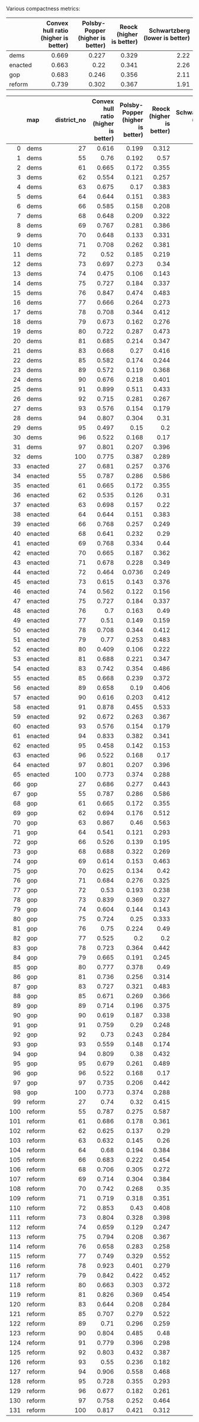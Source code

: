 Various compactness metrics:

|         |   Convex hull ratio (higher is better) |   Polsby-Popper (higher is better) |   Reock (higher is better) |   Schwartzberg (lower is better) |
|:--------|---------------------------------------:|-----------------------------------:|---------------------------:|---------------------------------:|
| dems    |                                  0.669 |                              0.227 |                      0.329 |                             2.22 |
| enacted |                                  0.663 |                              0.22  |                      0.341 |                             2.26 |
| gop     |                                  0.683 |                              0.246 |                      0.356 |                             2.11 |
| reform  |                                  0.739 |                              0.302 |                      0.367 |                             1.91 |



|     | map     |   district_no |   Convex hull ratio (higher is better) |   Polsby-Popper (higher is better) |   Reock (higher is better) |   Schwartzberg (lower is better) |
|----:|:--------|--------------:|---------------------------------------:|-----------------------------------:|---------------------------:|---------------------------------:|
|   0 | dems    |            27 |                                  0.616 |                             0.199  |                      0.312 |                             2.24 |
|   1 | dems    |            55 |                                  0.76  |                             0.192  |                      0.57  |                             2.28 |
|   2 | dems    |            61 |                                  0.665 |                             0.172  |                      0.355 |                             2.41 |
|   3 | dems    |            62 |                                  0.554 |                             0.121  |                      0.257 |                             2.88 |
|   4 | dems    |            63 |                                  0.675 |                             0.17   |                      0.383 |                             2.43 |
|   5 | dems    |            64 |                                  0.644 |                             0.151  |                      0.383 |                             2.57 |
|   6 | dems    |            66 |                                  0.585 |                             0.158  |                      0.208 |                             2.52 |
|   7 | dems    |            68 |                                  0.648 |                             0.209  |                      0.322 |                             2.19 |
|   8 | dems    |            69 |                                  0.767 |                             0.281  |                      0.386 |                             1.89 |
|   9 | dems    |            70 |                                  0.648 |                             0.133  |                      0.331 |                             2.74 |
|  10 | dems    |            71 |                                  0.708 |                             0.262  |                      0.381 |                             1.95 |
|  11 | dems    |            72 |                                  0.52  |                             0.185  |                      0.219 |                             2.33 |
|  12 | dems    |            73 |                                  0.697 |                             0.273  |                      0.34  |                             1.91 |
|  13 | dems    |            74 |                                  0.475 |                             0.106  |                      0.143 |                             3.07 |
|  14 | dems    |            75 |                                  0.727 |                             0.184  |                      0.337 |                             2.33 |
|  15 | dems    |            76 |                                  0.847 |                             0.474  |                      0.483 |                             1.45 |
|  16 | dems    |            77 |                                  0.666 |                             0.264  |                      0.273 |                             1.95 |
|  17 | dems    |            78 |                                  0.708 |                             0.344  |                      0.412 |                             1.71 |
|  18 | dems    |            79 |                                  0.673 |                             0.162  |                      0.276 |                             2.48 |
|  19 | dems    |            80 |                                  0.722 |                             0.287  |                      0.473 |                             1.87 |
|  20 | dems    |            81 |                                  0.685 |                             0.214  |                      0.347 |                             2.16 |
|  21 | dems    |            83 |                                  0.668 |                             0.27   |                      0.416 |                             1.92 |
|  22 | dems    |            85 |                                  0.582 |                             0.174  |                      0.244 |                             2.39 |
|  23 | dems    |            89 |                                  0.572 |                             0.119  |                      0.368 |                             2.9  |
|  24 | dems    |            90 |                                  0.676 |                             0.218  |                      0.401 |                             2.14 |
|  25 | dems    |            91 |                                  0.899 |                             0.511  |                      0.433 |                             1.4  |
|  26 | dems    |            92 |                                  0.715 |                             0.281  |                      0.267 |                             1.89 |
|  27 | dems    |            93 |                                  0.576 |                             0.154  |                      0.179 |                             2.55 |
|  28 | dems    |            94 |                                  0.807 |                             0.304  |                      0.31  |                             1.81 |
|  29 | dems    |            95 |                                  0.497 |                             0.15   |                      0.2   |                             2.58 |
|  30 | dems    |            96 |                                  0.522 |                             0.168  |                      0.17  |                             2.44 |
|  31 | dems    |            97 |                                  0.801 |                             0.207  |                      0.396 |                             2.2  |
|  32 | dems    |           100 |                                  0.775 |                             0.387  |                      0.289 |                             1.61 |
|  33 | enacted |            27 |                                  0.681 |                             0.257  |                      0.376 |                             1.97 |
|  34 | enacted |            55 |                                  0.787 |                             0.286  |                      0.586 |                             1.87 |
|  35 | enacted |            61 |                                  0.665 |                             0.172  |                      0.355 |                             2.41 |
|  36 | enacted |            62 |                                  0.535 |                             0.126  |                      0.31  |                             2.82 |
|  37 | enacted |            63 |                                  0.698 |                             0.157  |                      0.22  |                             2.52 |
|  38 | enacted |            64 |                                  0.644 |                             0.151  |                      0.383 |                             2.57 |
|  39 | enacted |            66 |                                  0.768 |                             0.257  |                      0.249 |                             1.97 |
|  40 | enacted |            68 |                                  0.641 |                             0.232  |                      0.29  |                             2.07 |
|  41 | enacted |            69 |                                  0.768 |                             0.334  |                      0.44  |                             1.73 |
|  42 | enacted |            70 |                                  0.665 |                             0.187  |                      0.362 |                             2.31 |
|  43 | enacted |            71 |                                  0.678 |                             0.228  |                      0.349 |                             2.09 |
|  44 | enacted |            72 |                                  0.464 |                             0.0736 |                      0.249 |                             3.69 |
|  45 | enacted |            73 |                                  0.615 |                             0.143  |                      0.376 |                             2.65 |
|  46 | enacted |            74 |                                  0.562 |                             0.122  |                      0.156 |                             2.87 |
|  47 | enacted |            75 |                                  0.727 |                             0.184  |                      0.337 |                             2.33 |
|  48 | enacted |            76 |                                  0.7   |                             0.163  |                      0.49  |                             2.48 |
|  49 | enacted |            77 |                                  0.51  |                             0.149  |                      0.159 |                             2.59 |
|  50 | enacted |            78 |                                  0.708 |                             0.344  |                      0.412 |                             1.71 |
|  51 | enacted |            79 |                                  0.77  |                             0.253  |                      0.483 |                             1.99 |
|  52 | enacted |            80 |                                  0.409 |                             0.106  |                      0.222 |                             3.07 |
|  53 | enacted |            81 |                                  0.688 |                             0.221  |                      0.347 |                             2.13 |
|  54 | enacted |            83 |                                  0.742 |                             0.354  |                      0.486 |                             1.68 |
|  55 | enacted |            85 |                                  0.668 |                             0.239  |                      0.372 |                             2.04 |
|  56 | enacted |            89 |                                  0.658 |                             0.19   |                      0.406 |                             2.29 |
|  57 | enacted |            90 |                                  0.616 |                             0.203  |                      0.412 |                             2.22 |
|  58 | enacted |            91 |                                  0.878 |                             0.455  |                      0.533 |                             1.48 |
|  59 | enacted |            92 |                                  0.672 |                             0.263  |                      0.367 |                             1.95 |
|  60 | enacted |            93 |                                  0.576 |                             0.154  |                      0.179 |                             2.55 |
|  61 | enacted |            94 |                                  0.833 |                             0.382  |                      0.341 |                             1.62 |
|  62 | enacted |            95 |                                  0.458 |                             0.142  |                      0.153 |                             2.66 |
|  63 | enacted |            96 |                                  0.522 |                             0.168  |                      0.17  |                             2.44 |
|  64 | enacted |            97 |                                  0.801 |                             0.207  |                      0.396 |                             2.2  |
|  65 | enacted |           100 |                                  0.773 |                             0.374  |                      0.288 |                             1.64 |
|  66 | gop     |            27 |                                  0.686 |                             0.277  |                      0.443 |                             1.9  |
|  67 | gop     |            55 |                                  0.787 |                             0.286  |                      0.586 |                             1.87 |
|  68 | gop     |            61 |                                  0.665 |                             0.172  |                      0.355 |                             2.41 |
|  69 | gop     |            62 |                                  0.694 |                             0.176  |                      0.512 |                             2.38 |
|  70 | gop     |            63 |                                  0.867 |                             0.46   |                      0.563 |                             1.47 |
|  71 | gop     |            64 |                                  0.541 |                             0.121  |                      0.293 |                             2.88 |
|  72 | gop     |            66 |                                  0.526 |                             0.139  |                      0.195 |                             2.68 |
|  73 | gop     |            68 |                                  0.688 |                             0.322  |                      0.269 |                             1.76 |
|  74 | gop     |            69 |                                  0.614 |                             0.153  |                      0.463 |                             2.56 |
|  75 | gop     |            70 |                                  0.625 |                             0.134  |                      0.42  |                             2.74 |
|  76 | gop     |            71 |                                  0.684 |                             0.276  |                      0.325 |                             1.9  |
|  77 | gop     |            72 |                                  0.53  |                             0.193  |                      0.238 |                             2.28 |
|  78 | gop     |            73 |                                  0.839 |                             0.369  |                      0.327 |                             1.65 |
|  79 | gop     |            74 |                                  0.604 |                             0.144  |                      0.143 |                             2.64 |
|  80 | gop     |            75 |                                  0.724 |                             0.25   |                      0.333 |                             2    |
|  81 | gop     |            76 |                                  0.75  |                             0.224  |                      0.49  |                             2.11 |
|  82 | gop     |            77 |                                  0.525 |                             0.2    |                      0.2   |                             2.23 |
|  83 | gop     |            78 |                                  0.723 |                             0.364  |                      0.442 |                             1.66 |
|  84 | gop     |            79 |                                  0.665 |                             0.191  |                      0.245 |                             2.29 |
|  85 | gop     |            80 |                                  0.777 |                             0.378  |                      0.49  |                             1.63 |
|  86 | gop     |            81 |                                  0.736 |                             0.256  |                      0.314 |                             1.98 |
|  87 | gop     |            83 |                                  0.727 |                             0.321  |                      0.483 |                             1.77 |
|  88 | gop     |            85 |                                  0.671 |                             0.269  |                      0.366 |                             1.93 |
|  89 | gop     |            89 |                                  0.714 |                             0.196  |                      0.375 |                             2.26 |
|  90 | gop     |            90 |                                  0.619 |                             0.187  |                      0.338 |                             2.31 |
|  91 | gop     |            91 |                                  0.759 |                             0.29   |                      0.248 |                             1.86 |
|  92 | gop     |            92 |                                  0.73  |                             0.243  |                      0.284 |                             2.03 |
|  93 | gop     |            93 |                                  0.559 |                             0.148  |                      0.174 |                             2.6  |
|  94 | gop     |            94 |                                  0.809 |                             0.38   |                      0.432 |                             1.62 |
|  95 | gop     |            95 |                                  0.679 |                             0.261  |                      0.489 |                             1.96 |
|  96 | gop     |            96 |                                  0.522 |                             0.168  |                      0.17  |                             2.44 |
|  97 | gop     |            97 |                                  0.735 |                             0.206  |                      0.442 |                             2.2  |
|  98 | gop     |           100 |                                  0.773 |                             0.374  |                      0.288 |                             1.64 |
|  99 | reform  |            27 |                                  0.74  |                             0.32   |                      0.415 |                             1.77 |
| 100 | reform  |            55 |                                  0.787 |                             0.275  |                      0.587 |                             1.91 |
| 101 | reform  |            61 |                                  0.686 |                             0.178  |                      0.361 |                             2.37 |
| 102 | reform  |            62 |                                  0.625 |                             0.137  |                      0.29  |                             2.7  |
| 103 | reform  |            63 |                                  0.632 |                             0.145  |                      0.26  |                             2.63 |
| 104 | reform  |            64 |                                  0.68  |                             0.194  |                      0.384 |                             2.27 |
| 105 | reform  |            66 |                                  0.683 |                             0.222  |                      0.454 |                             2.12 |
| 106 | reform  |            68 |                                  0.706 |                             0.305  |                      0.272 |                             1.81 |
| 107 | reform  |            69 |                                  0.714 |                             0.304  |                      0.384 |                             1.81 |
| 108 | reform  |            70 |                                  0.742 |                             0.268  |                      0.35  |                             1.93 |
| 109 | reform  |            71 |                                  0.719 |                             0.318  |                      0.351 |                             1.77 |
| 110 | reform  |            72 |                                  0.853 |                             0.43   |                      0.408 |                             1.52 |
| 111 | reform  |            73 |                                  0.804 |                             0.328  |                      0.398 |                             1.75 |
| 112 | reform  |            74 |                                  0.659 |                             0.129  |                      0.247 |                             2.78 |
| 113 | reform  |            75 |                                  0.794 |                             0.208  |                      0.367 |                             2.19 |
| 114 | reform  |            76 |                                  0.658 |                             0.283  |                      0.258 |                             1.88 |
| 115 | reform  |            77 |                                  0.749 |                             0.329  |                      0.552 |                             1.74 |
| 116 | reform  |            78 |                                  0.923 |                             0.401  |                      0.279 |                             1.58 |
| 117 | reform  |            79 |                                  0.842 |                             0.422  |                      0.452 |                             1.54 |
| 118 | reform  |            80 |                                  0.663 |                             0.303  |                      0.372 |                             1.82 |
| 119 | reform  |            81 |                                  0.826 |                             0.369  |                      0.454 |                             1.65 |
| 120 | reform  |            83 |                                  0.644 |                             0.208  |                      0.284 |                             2.19 |
| 121 | reform  |            85 |                                  0.707 |                             0.279  |                      0.522 |                             1.89 |
| 122 | reform  |            89 |                                  0.71  |                             0.296  |                      0.259 |                             1.84 |
| 123 | reform  |            90 |                                  0.804 |                             0.485  |                      0.48  |                             1.44 |
| 124 | reform  |            91 |                                  0.779 |                             0.396  |                      0.298 |                             1.59 |
| 125 | reform  |            92 |                                  0.803 |                             0.432  |                      0.387 |                             1.52 |
| 126 | reform  |            93 |                                  0.55  |                             0.236  |                      0.182 |                             2.06 |
| 127 | reform  |            94 |                                  0.906 |                             0.558  |                      0.468 |                             1.34 |
| 128 | reform  |            95 |                                  0.728 |                             0.355  |                      0.293 |                             1.68 |
| 129 | reform  |            96 |                                  0.677 |                             0.182  |                      0.261 |                             2.34 |
| 130 | reform  |            97 |                                  0.758 |                             0.252  |                      0.464 |                             1.99 |
| 131 | reform  |           100 |                                  0.817 |                             0.421  |                      0.312 |                             1.54 |
